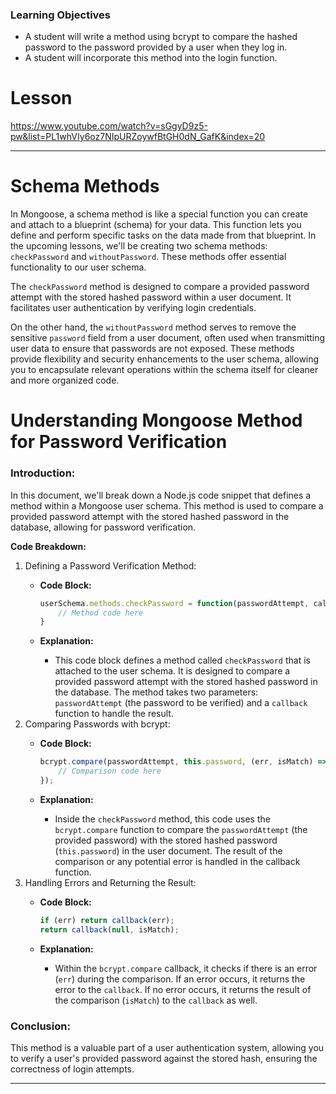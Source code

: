 ### Learning Objectives

- A student will write a method using bcrypt to compare the hashed password to the password provided by a user when they log in.
- A student will incorporate this method into the login function.

# Lesson

https://www.youtube.com/watch?v=sGgyD9z5-pw&list=PL1whVIy6oz7NIpURZoywfBtGH0dN_GafK&index=20

---

# Schema Methods

In Mongoose, a schema method is like a special function you can create and attach to a blueprint (schema) for your data. This function lets you define and perform specific tasks on the data made from that blueprint. In the upcoming lessons, we'll be creating two schema methods: `checkPassword` and `withoutPassword`. These methods offer essential functionality to our user schema.

The `checkPassword` method is designed to compare a provided password attempt with the stored hashed password within a user document. It facilitates user authentication by verifying login credentials.

On the other hand, the `withoutPassword` method serves to remove the sensitive `password` field from a user document, often used when transmitting user data to ensure that passwords are not exposed. These methods provide flexibility and security enhancements to the user schema, allowing you to encapsulate relevant operations within the schema itself for cleaner and more organized code.

# **Understanding Mongoose Method for Password Verification**

### **Introduction:**

In this document, we'll break down a Node.js code snippet that defines a method within a Mongoose user schema. This method is used to compare a provided password attempt with the stored hashed password in the database, allowing for password verification.

**Code Breakdown:**

1. Defining a Password Verification Method:
    - **Code Block:**
        
        ```jsx
        userSchema.methods.checkPassword = function(passwordAttempt, callback) {
            // Method code here
        }
        
        ```
        
    - **Explanation:**
        - This code block defines a method called `checkPassword` that is attached to the user schema. It is designed to compare a provided password attempt with the stored hashed password in the database. The method takes two parameters: `passwordAttempt` (the password to be verified) and a `callback` function to handle the result.
2. Comparing Passwords with bcrypt:
    - **Code Block:**
        
        ```jsx
        bcrypt.compare(passwordAttempt, this.password, (err, isMatch) => {
            // Comparison code here
        });
        
        ```
        
    - **Explanation:**
        - Inside the `checkPassword` method, this code uses the `bcrypt.compare` function to compare the `passwordAttempt` (the provided password) with the stored hashed password (`this.password`) in the user document. The result of the comparison or any potential error is handled in the callback function.
3. Handling Errors and Returning the Result:
    - **Code Block:**
        
        ```jsx
        if (err) return callback(err);
        return callback(null, isMatch);
        
        ```
        
    - **Explanation:**
        - Within the `bcrypt.compare` callback, it checks if there is an error (`err`) during the comparison. If an error occurs, it returns the error to the `callback`. If no error occurs, it returns the result of the comparison (`isMatch`) to the `callback` as well.

### **Conclusion:**

This method is a valuable part of a user authentication system, allowing you to verify a user's provided password against the stored hash, ensuring the correctness of login attempts.

---

#